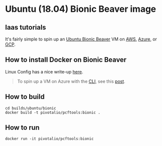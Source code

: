 # Ubuntu (18.04) Bionic Beaver image

## Iaas tutorials

It's fairly simple to spin up an [Ubuntu Bionic Beaver](http://releases.ubuntu.com/18.04/) VM on [AWS](https://aws.amazon.com/marketplace/pp/B07CQ33QKV), [Azure](https://azuremarketplace.microsoft.com/en-gb/marketplace/apps/Canonical.UbuntuServer1804LTS?tab=Overview), or [GCP](https://console.cloud.google.com/marketplace/details/ubuntu-os-cloud/ubuntu-bionic?pli=1).

## How to install Docker on Bionic Beaver

Linux Config has a nice write-up [here](https://linuxconfig.org/how-to-install-docker-on-ubuntu-18-04-bionic-beaver).

> To spin up a VM on Azure with the [CLI](https://docs.microsoft.com/en-us/cli/azure/install-azure-cli?view=azure-cli-latest), see this [post](https://bhanu.app/azure-create-ubuntu-18-04-vm/).

## How to build

```
cd builds/ubuntu/bionic
docker build -t pivotalio/pcftools:bionic .
```

## How to run

```
docker run -it pivotalio/pcftools:bionic
```
